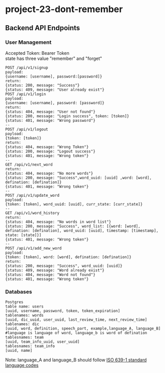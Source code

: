 # project-23-dont-remember


## Backend API Endpoints

### User Management
Accepted Token: Bearer Token <br>
state has three value "remember" and "forget"

```
POST /api/v1/signup
payload:
{username: [username], password:[password]}
return:
{status: 200, message: "Success"}
{status: 409, message: "User already exist"}
POST /api/v1/login 
payload: 
{username: [username], password: [password]}
return:
{status: 404, message: "User not found"}
{status: 200, message: "Login success", token: [token]}
{status: 401, message: "Wrong password"}
--
POST /api/v1/logout
payload: 
{token: [token]}
return:
{status: 404, message: "Wrong Token"}
{status: 200, message: "Logout success"}
{status: 401, message: "Wrong token"}
--
GET /api/v1/next_word 
return: 
{status: 404, message: "No more words"}
{status: 200, message: "Success",word_uuid: [uuid] ,word: [word], defination: [defination]}
{status: 401, message: "Wrong token"}
--
POST /api/v1/update_word 
payload:
{token: [token], word_uuid: [uuid], curr_state: [curr_state]}
--
GET /api/v1/word_history 
return:
{status: 404, message: "No words in word list"}
{status: 200, message: "Success", word_list: [{word: [word], defination: [defination], word_uuid: [uuid], timestamp: [timestamp], state: [state]}]
{status: 401, message: "Wrong token"}
--
POST /api/v1/add_new_word
payload:
{token: [token], word: [word], defination: [defination]}
return:
{status: 200, message: "Success", word_uuid: [uuid]}
{status: 409, message: "Word already exist"}
{status: 404, message: "Word not found"}
{status: 401, message: "Wrong token"}
```
### Databases 
```
Postgres
table name: users
[uuid, username, password, token, token_expiration]
tablenames: words
[uuid, dic_uuid, user_uuid, last_review_time, next_review_time]
tablenames: dic
[uuid, word, definition, speech_part, example,language_A, language_B] #language is language of word, language_b is word of defination
tablesnames: team
[uuid, team_info_uuid, user_uuid]
tablesnames: team_info
[uuid, name]
```
Note: language_A and language_B should follow [ISO 639-1 standard language codes]("https://www.andiamo.co.uk/resources/iso-language-codes/)
